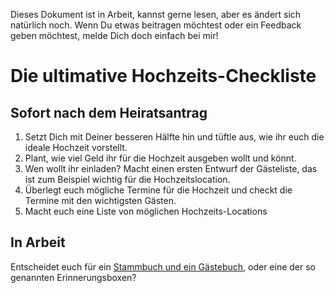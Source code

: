 
Dieses Dokument ist in Arbeit, kannst gerne lesen, aber es ändert sich natürlich noch. Wenn Du etwas beitragen möchtest oder ein Feedback geben möchtest, melde Dich doch einfach bei mir!

<h1>Die ultimative Hochzeits-Checkliste</h1>
<h2>Sofort nach dem Heiratsantrag</h2>
<ol>
<li>Setzt Dich mit Deiner besseren Hälfte hin und tüftle aus, wie ihr euch die ideale Hochzeit vorstellt.</li>
<li>Plant, wie viel Geld ihr für die Hochzeit ausgeben wollt und könnt.</li>
<li>Wen wollt ihr einladen? Macht einen ersten Entwurf der Gästeliste, das ist zum Beispiel wichtig für die Hochzeitslocation.</li>
<li>Überlegt euch mögliche Termine für die Hochzeit und checkt die Termine mit den wichtigsten Gästen.</li>
<li>Macht euch eine Liste von möglichen Hochzeits-Locations</li>
</ol>
<h2>In Arbeit</h2>
Entscheidet euch für ein <a href="https://glueckundsegen.de/stammbuch/">Stammbuch und ein Gästebuch</a>, oder eine der so genannten Erinnerungsboxen?
